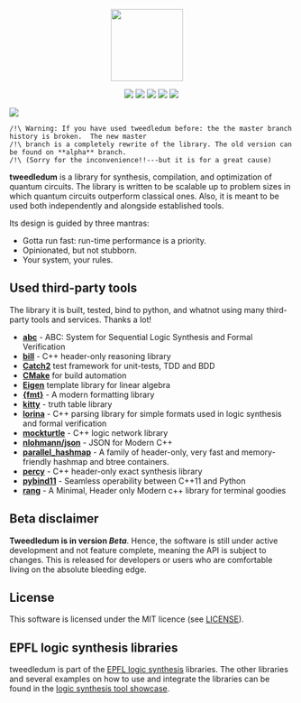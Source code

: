 <p align="center">
  <img src="https://cdn.rawgit.com/boschmitt/tweedledum/master/tweedledum.svg" width="128" height="128" style="margin-right: 12pt"/>
</p>
<p align="center">
  <img src="https://img.shields.io/badge/license-MIT-000000.svg">
  <img src="https://github.com/boschmitt/tweedledum/workflows/MacOS/badge.svg">
  <img src="https://github.com/boschmitt/tweedledum/workflows/Ubuntu/badge.svg">
  <img src="https://github.com/boschmitt/tweedledum/workflows/Windows/badge.svg">
  <img src="https://github.com/boschmitt/tweedledum/workflows/Build%20wheels/badge.svg">
</p>

<img src="https://github.com/boschmitt/tweedledum/workflows/Build%20wheels/badge.svg">

    /!\ Warning: If you have used tweedledum before: the the master branch history is broken.  The new master
    /!\ branch is a completely rewrite of the library. The old version can be found on **alpha** branch.
    /!\ (Sorry for the inconvenience!!---but it is for a great cause)

**tweedledum** is a library for synthesis, compilation, and optimization of
quantum circuits.  The library is written to be scalable up to problem sizes in
which quantum circuits outperform classical ones. Also, it is meant to be used
both independently and alongside established tools.


Its design is guided by three mantras:

- Gotta run fast: run-time performance is a priority.
- Opinionated, but not stubborn.
- Your system, your rules.

## Used third-party tools

The library it is built, tested, bind to python, and whatnot using many
third-party tools and services. Thanks a lot!

- [**abc**](https://github.com/berkeley-abc/abc) - ABC: System for Sequential Logic Synthesis and Formal Verification
- [**bill**](https://github.com/lsils/bill) - C++ header-only reasoning library
- [**Catch2**](https://github.com/catchorg/Catch2) test framework for unit-tests, TDD and BDD
- [**CMake**](https://cmake.org) for build automation
- [**Eigen**](https://gitlab.com/libeigen/eigen) template library for linear algebra
- [**{fmt}**](https://github.com/fmtlib/fmt) - A modern formatting library
- [**kitty**](https://github.com/msoeken/kitty) - truth table library 
- [**lorina**](https://github.com/hriener/lorina) - C++ parsing library for simple formats used in logic synthesis and formal verification 
- [**mockturtle**](https://github.com/lsils/mockturtle) - C++ logic network library
- [**nlohmann/json**](https://github.com/nlohmann/json) - JSON for Modern C++
- [**parallel_hashmap**](https://github.com/greg7mdp/parallel-hashmap) - A family of header-only, very fast and memory-friendly hashmap and btree containers.
- [**percy**](https://github.com/lsils/percy) - C++ header-only exact synthesis library
- [**pybind11**](https://github.com/pybind/pybind11) - Seamless operability between C++11 and Python
- [**rang**](https://github.com/agauniyal/rang) - A Minimal, Header only Modern c++ library for terminal goodies

## Beta disclaimer

**Tweedledum is in version *Beta***.  Hence, the software is still under active
development and not feature complete, meaning the API is subject to changes.
This is released for developers or users who are comfortable living on
the absolute bleeding edge.

## License

This software is licensed under the MIT licence (see 
[LICENSE](https://github.com/boschmitt/tweedledum/blob/master/LICENSE)).

## EPFL logic synthesis libraries

tweedledum is part of the
[EPFL logic synthesis](https://lsi.epfl.ch/page-138455-en.html) libraries.
The other libraries and several examples on how to use and integrate the 
libraries can be found in the 
[logic synthesis tool showcase](https://github.com/lsils/lstools-showcase).
